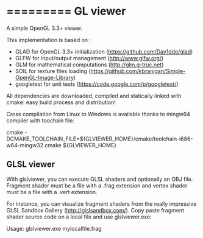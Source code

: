 =========
GL viewer
=========

A simple OpenGL 3.3+ viewer.

This implementation is based on :
* GLAD for OpenGL 3.3+ initialization (https://github.com/Dav1dde/glad)
* GLFW for input/output management (http://www.glfw.org/)
* GLM for mathematical computations (http://glm.g-truc.net)
* SOIL for texture files loading (https://github.com/kbranigan/Simple-OpenGL-Image-Library)
* googletest for unit tests (https://code.google.com/p/googletest/)

All dependencies are downloaded, compiled and statically linked with cmake: easy build process and distribution!

Cross compilation from Linux to Windows is available thanks to mingw64 compiler with toochain file:

cmake -DCMAKE_TOOLCHAIN_FILE=${GLVIEWER_HOME}/cmake/toolchain-i686-w64-mingw32.cmake ${GLVIEWER_HOME}

GLSL viewer
-----------

With glslviewer, you can execute GLSL shaders and optionally an OBJ file. 
Fragment shader must be a file with a .frag extension and vertex shader must be a file with a .vert extension.

For instance, you can visualize fragment shaders from the really impressive GLSL Sandbox Gallery (http://glslsandbox.com/).
Copy paste fragment shader source code on a local file and use glslviewer.exe:

Usage: glslviewer.exe mylocalfile.frag

